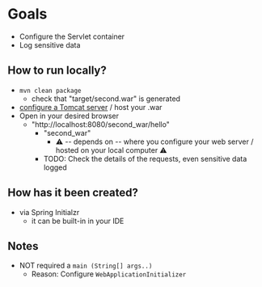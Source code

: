 # Goals
* Configure the Servlet container
* Log sensitive data

## How to run locally?
* `mvn clean package`
  * check that "target/second.war" is generated
* [configure a Tomcat server](https://www.youtube.com/watch?v=ThBw3WBTw9Q&t=400s) / host your .war
* Open in your desired browser
  * "http://localhost:8080/second_war/hello"
    * "second_war"
      * ⚠️ -- depends on -- where you configure your web server / hosted on your local computer ⚠️
    * TODO: Check the details of the requests, even sensitive data logged

## How has it been created?
* via Spring Initialzr
  * it can be built-in in your IDE

## Notes
* NOT required a `main (String[] args..)`
  * Reason: Configure `WebApplicationInitializer`
